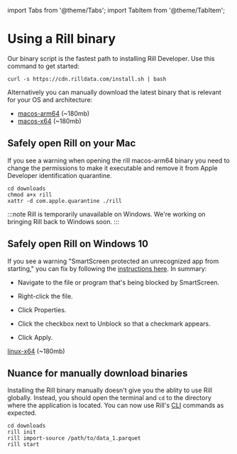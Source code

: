 import Tabs from '@theme/Tabs';
import TabItem from '@theme/TabItem';

# Using a Rill binary
Our binary script is the fastest path to installing Rill Developer. Use this command to get started:
```
curl -s https://cdn.rilldata.com/install.sh | bash
```
Alternatively you can manually download the latest binary that is relevant for your OS and architecture:

<Tabs >
  <TabItem label="MacOS" value="mac">

- [macos-arm64](https://cdn.rilldata.com/rill/latest/macos-arm64/rill) (~180mb)
- [macos-x64](https://cdn.rilldata.com/rill/latest/macos-x64/rill) (~180mb) 

## Safely open Rill on your Mac
If you see a warning when opening the rill macos-arm64 binary you need to change the permissions to make it executable and remove it from Apple Developer identification quarantine.
```
cd downloads
chmod a+x rill
xattr -d com.apple.quarantine ./rill
```

  </TabItem>
  <TabItem label="Windows" value="win">

:::note
Rill is temporarily unavailable on Windows. We're working on bringing Rill back to Windows soon.
:::

## Safely open Rill on Windows 10

If you see a warning "SmartScreen protected an unrecognized app from starting," you can fix by following the [instructions here](https://www.windowscentral.com/how-fix-app-has-been-blocked-your-protection-windows-10#open). In summary:
- Navigate to the file or program that's being blocked by SmartScreen.
- Right-click the file.
- Click Properties.
- Click the checkbox next to Unblock so that a checkmark appears.
- Click Apply.


  </TabItem>
  <TabItem label="Linux" value="linux">

[linux-x64](https://cdn.rilldata.com/rill/latest/linux-x64/rill) (~180mb)

  </TabItem>
</Tabs>

## Nuance for manually download binaries
Installing the Rill binary manually doesn't give you the ablity to use Rill globally. Instead, you should open the terminal and `cd` to the directory where the application is located. You can now use Rill's [CLI](../cli.md) commands as expected.
```
cd downloads
rill init
rill import-source /path/to/data_1.parquet
rill start
```
